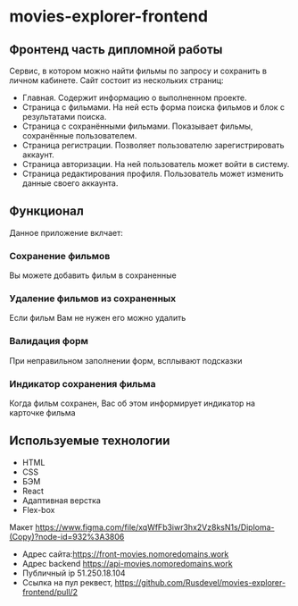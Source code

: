# movies-explorer-frontend

## Фронтенд часть дипломной работы
Сервис, в котором можно найти фильмы по запросу и сохранить в личном кабинете.
Сайт состоит из нескольких страниц:

   * Главная. Содержит информацию о выполненном проекте.
   * Страница с фильмами. На ней есть форма поиска фильмов и блок с результатами поиска.
   * Страница с сохранёнными фильмами. Показывает фильмы, сохранённые пользователем.
   * Страница регистрации. Позволяет пользователю зарегистрировать аккаунт.
   * Страница авторизации. На ней пользователь может войти в систему.
   * Страница редактирования профиля. Пользователь может изменить данные своего аккаунта.

## Функционал

Данное приложение вклчает:

### Сохранение фильмов

Вы можете добавить фильм в сохраненные

### Удаление фильмов из сохраненных

Если фильм Вам не нужен его можно удалить

### Валидация форм

При неправильном заполнении форм, всплывают подсказки

### Индикатор сохранения фильма

Когда фильм сохранен, Вас об этом информирует индикатор на карточке фильма

 
 ## Используемые технологии
 * HTML
 * CSS
 * БЭМ
 * React
 * Адаптивная верстка
 * Flex-box 

Макет https://www.figma.com/file/xqWfFb3iwr3hx2Vz8ksN1s/Diploma-(Copy)?node-id=932%3A3806
* Адрес сайта:https://front-movies.nomoredomains.work
* Адрес backend https://api-movies.nomoredomains.work
* Публичный ip 51.250.18.104
* Ссылка на пул реквест, https://github.com/Rusdevel/movies-explorer-frontend/pull/2
